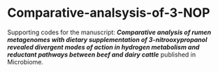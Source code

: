 # Comparative-analsysis-of-3-NOP

Supporting codes for the manuscript: **_Comparative analysis of rumen metagenomes with dietary supplementation of 3-nitrooxypropanol revealed divergent modes of action in hydrogen metabolism and reductant pathways between beef and dairy cattle_** published in Microbiome.
